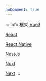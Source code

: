 ```yaml
---
noComment: true
---
```


::: info 框架
[Vue3](/vue3/get-component-instance-in-setup)

[React](/react/create)

[React Native](/react-native/styleSheet)

[NestJs](/nest/nest-basic)

[Nuxt](/nuxt/nuxt-config)

[Next](/next/next-layout)
:::
